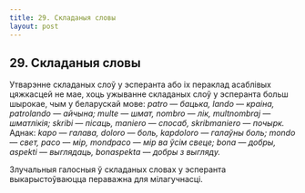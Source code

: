 ```yaml
---
title: 29. Складаныя словы
layout: post
---
```

## 29. Складаныя словы

Утварэнне складаных слоў у эсперанта або іх пераклад асаблівых
цяжкасцей не мае, хоць ужыванне складаных слоў у эсперанта
больш шырокае, чым у беларускай мове: *patro* — *бацька, lando* —
*краіна, patrolando* — *айчына; multe* — *шмат, nombro* — *лік,
multnombraj* — *шматлікія; skribi* — *пісаць, maniero* — *спосаб,
skribmaniero* — *почырк.* Аднак: *kapo* — *галава, doloro* — *боль,
kapdoloro — галаўны боль; mondo* — *свет, paco* — *мір, mondpaco* —
*мір ва ўсім свеце; bona* — *добры, aspekti* — *выглядаць,
bonaspekta* — *добры з выгляду.*

Злучальныя галосныя ў складаных словах у эсперанта выкарыстоўваюцца
пераважна для мілагучнасці.

